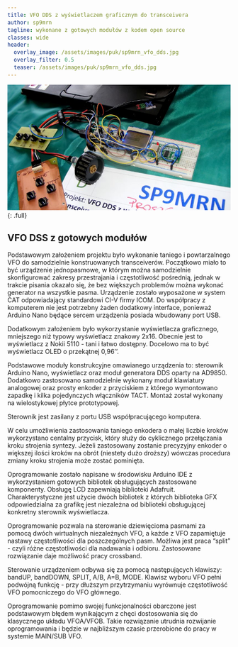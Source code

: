 ```yaml
---
title: VFO DDS z wyświetlaczem graficznym do transceivera
author: sp9mrn
tagline: wykonane z gotowych modułów z kodem open source
classes: wide
header:
  overlay_image: /assets/images/puk/sp9mrn_vfo_dds.jpg
  overlay_filter: 0.5
  teaser: /assets/images/puk/sp9mrn_vfo_dds.jpg
---
```


![alt](/assets/images/puk/sp9mrn_vfo_dds.jpg)
{: .full}

## VFO DSS z gotowych modułów
Podstawowym założeniem projektu było wykonanie taniego i powtarzalnego VFO do samodzielnie konstruowanych transceiverów. Początkowo miało to być urządzenie jednopasmowe, w którym można samodzielnie skonfigurować zakresy przestrajania i częstotliwość pośrednią, jednak w trakcie pisania okazało się, że bez większych problemów można wykonać generator na wszystkie pasma. Urządzenie zostało wyposażone w system CAT odpowiadający standardowi CI-V firmy ICOM. Do współpracy z komputerem nie jest potrzebny żaden dodatkowy interface, ponieważ Arduino Nano będące sercem urządzenia posiada wbudowany port USB.

Dodatkowym założeniem było wykorzystanie wyświetlacza graficznego, mniejszego niż typowy wyświetlacz znakowy 2x16. Obecnie jest to wyświetlacz z Nokii 5110 - tani i łatwo dostępny. Docelowo ma to być wyświetlacz OLED o przekątnej 0,96’’.

Podstawowe moduły konstrukcyjne omawianego urządzenia to: sterownik Arduino Nano, wyświetlacz oraz moduł generatora DDS oparty na AD9850. Dodatkowo zastosowano samodzielnie wykonany moduł klawiatury analogowej oraz prosty enkoder z przyciskiem z którego wymontowano zapadkę i kilka pojedynczych włączników TACT. Montaż został wykonany na wielostykowej płytce prototypowej.

Sterownik jest zasilany z portu USB współpracującego komputera.

W celu umożliwienia zastosowania taniego enkodera o małej liczbie kroków wykorzystano centalny przycisk, który służy do cyklicznego przełączania kroku strojenia syntezy. Jeżeli zastosowany zostanie precyzyjny enkoder o większej ilości kroków na obrót (niestety dużo droższy) wówczas procedura zmiany kroku strojenia może zostać pominięta.

Oprogramowanie zostało napisane w środowisku Arduino IDE z wykorzystaniem gotowych bibliotek obsługujących zastosowane komponenty. Obsługę LCD zapewniają biblioteki Adafruit. Charakterystyczne jest użycie dwóch bibliotek z których biblioteka GFX odpowiedzialna za grafikę jest niezależna od biblioteki obsługującej konkretny sterownik wyświetlacza.

Oprogramowanie pozwala na sterowanie dziewięcioma pasmami za pomocą dwóch wirtualnych niezależnych VFO, a każde z VFO zapamiętuje nastawy częstotliwości dla poszczególnych pasm. Możliwa jest praca “split” - czyli różne częstotliwości dla nadawania i odbioru. Zastosowane rozwiązanie daje możliwość pracy crossband.

Sterowanie urządzeniem odbywa się za pomocą następujących klawiszy: bandUP, bandDOWN, SPLIT, A/B, A=B, MODE. Klawisz wyboru VFO pełni podwójną funkcję - przy dłuższym przytrzymaniu wyrównuje częstotliwość VFO pomocniczego do VFO głównego.

Oprogramowanie pomimo swojej funkcjonalności obarczone jest podstawowym błędem wynikającym z chęci dostosowania się do klasycznego układu VFOA/VFOB. Takie rozwiązanie utrudnia rozwijanie oprogramowania i będzie w najbliższym czasie przerobione do pracy w systemie MAIN/SUB VFO.